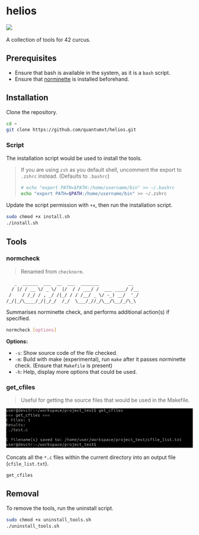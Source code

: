 # helios

<a href="LICENSE" ><img src="https://img.shields.io/github/license/quantumxt/helios?style=for-the-badge"/></a>

A collection of tools for 42 curcus.

## Prerequisites

- Ensure that bash is available in the system, as it is a `bash` script.
- Ensure that [norminette](https://github.com/42School/norminette) is installed beforehand.

## Installation

Clone the repository.

```bash
cd ~
git clone https://github.com/quantumxt/helios.git
```

### Script

The installation script would be used to install the tools. 

> If you are using `zsh` as you default shell, uncomment the export to `.zshrc` instead. (Defaults to `.bashrc`)
>
> ```sh
> # echo "export PATH=$PATH:/home/username/bin" >> ~/.bashrc
> echo "export PATH=$PATH:/home/username/bin" >> ~/.zshrc
> ```

Update the script permission with `+x`, then run the installation script.

```bash
sudo chmod +x install.sh
./install.sh
```

## Tools

### normcheck

> Renamed from `checknorm`.

```
   _  ______  ___  __  ___  _______           __  
  / |/ / __ \/ _ \/  |/  / / ___/ /  ___ ____/ /__
 /    / /_/ / , _/ /|_/ / / /__/ _ \/ -_) __/  '_/
/_/|_/\____/_/|_/_/  /_/  \___/_//_/\__/\__/_/\_\ 

```

Summarises norminette check, and performs additional action(s) if specified.

```bash
normcheck [options]
```

**Options:**

- `-s`: Show source code of the file checked.
- `-m`: Build with make (experimental), run `make` after it passes norminette check. (Ensure that `Makefile` is present)
- `-h`: Help, display more options that could be used.

### get_cfiles

> Useful for getting the source files that would be used in the Makefile.

![](./media/preview_getcfiles.png)

Concats all the `*.c` files within the current directory into an output file (`cfile_list.txt`).

```bash
get_cfiles
```

## Removal

To remove the tools, run the uninstall script.

```bash
sudo chmod +x uninstall_tools.sh
./uninstall_tools.sh
```
